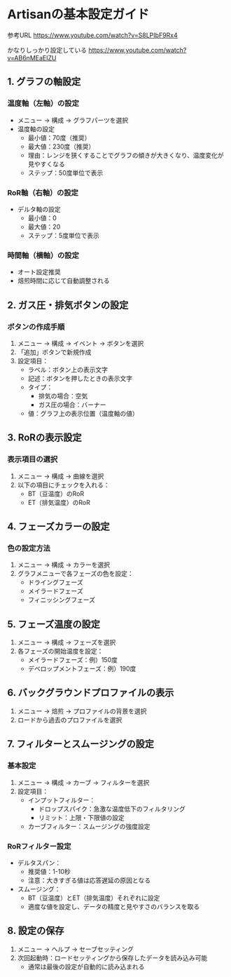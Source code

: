 # Artisanの基本設定ガイド

参考URL
https://www.youtube.com/watch?v=S8LPIbF9Rx4

かなりしっかり設定している
https://www.youtube.com/watch?v=AB6nMEaEIZU

## 1. グラフの軸設定
### 温度軸（左軸）の設定
- メニュー → 構成 → グラフパーツを選択
- 温度軸の設定
  - 最小値：70度（推奨）
  - 最大値：230度（推奨）
  - 理由：レンジを狭くすることでグラフの傾きが大きくなり、温度変化が見やすくなる
  - ステップ：50度単位で表示

### RoR軸（右軸）の設定
- デルタ軸の設定
  - 最小値：0
  - 最大値：20
  - ステップ：5度単位で表示

### 時間軸（横軸）の設定
- オート設定推奨
- 焙煎時間に応じて自動調整される

## 2. ガス圧・排気ボタンの設定
### ボタンの作成手順
1. メニュー → 構成 → イベント → ボタンを選択
2. 「追加」ボタンで新規作成
3. 設定項目：
   - ラベル：ボタン上の表示文字
   - 記述：ボタンを押したときの表示文字
   - タイプ：
     - 排気の場合：空気
     - ガス圧の場合：バーナー
   - 値：グラフ上の表示位置（温度軸の値）

## 3. RoRの表示設定
### 表示項目の選択
1. メニュー → 構成 → 曲線を選択
2. 以下の項目にチェックを入れる：
   - BT（豆温度）のRoR
   - ET（排気温度）のRoR

## 4. フェーズカラーの設定
### 色の設定方法
1. メニュー → 構成 → カラーを選択
2. グラフメニューで各フェーズの色を設定：
   - ドライングフェーズ
   - メイラードフェーズ
   - フィニッシングフェーズ

## 5. フェーズ温度の設定
1. メニュー → 構成 → フェーズを選択
2. 各フェーズの開始温度を設定：
   - メイラードフェーズ：例）150度
   - デベロップメントフェーズ：例）190度

## 6. バックグラウンドプロファイルの表示
1. メニュー → 焙煎 → プロファイルの背景を選択
2. ロードから過去のプロファイルを選択

## 7. フィルターとスムージングの設定
### 基本設定
1. メニュー → 構成 → カーブ → フィルターを選択
2. 設定項目：
   - インプットフィルター：
     - ドロップスパイク：急激な温度低下のフィルタリング
     - リミット：上限・下限値の設定
   - カーブフィルター：スムージングの強度設定

### RoRフィルター設定
- デルタスパン：
  - 推奨値：1-10秒
  - 注意：大きすぎる値は応答遅延の原因となる
- スムージング：
  - BT（豆温度）とET（排気温度）それぞれに設定
  - 適度な値を設定し、データの精度と見やすさのバランスを取る

## 8. 設定の保存
1. メニュー → ヘルプ → セーブセッティング
2. 次回起動時：ロードセッティングから保存したデータを読み込み可能
   - 通常は最後の設定が自動的に読み込まれる 